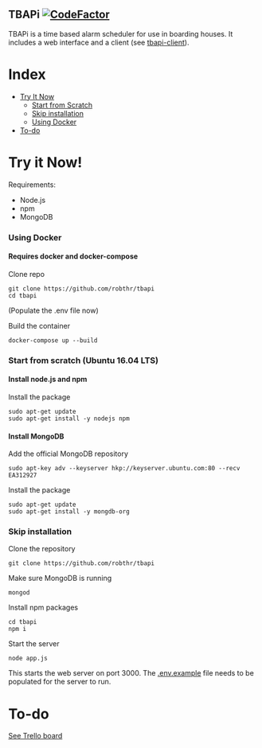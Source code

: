 ## TBAPi [![CodeFactor](https://www.codefactor.io/repository/github/robthr/tbapi/badge)](https://www.codefactor.io/repository/github/robthr/tbapi)

TBAPi is a time based alarm scheduler for use in boarding houses. It includes a web interface and a client (see [tbapi-client](https://github.com/robthr/tbapi-client)).

# Index

-   [Try It Now](#try-it-now)
    -   [Start from Scratch](#start-from-scratch)
    -   [Skip installation](#skip-the-installation)
    -   [Using Docker](#using-docker)
-   [To-do](#to-do)

# Try it Now!

Requirements:

-   Node.js
-   npm
-   MongoDB

### Using Docker

#### Requires docker and docker-compose

Clone repo

    git clone https://github.com/robthr/tbapi
    cd tbapi

(Populate the .env file now)

Build the container

    docker-compose up --build

### Start from scratch (Ubuntu 16.04 LTS)

#### Install node.js and npm

Install the package

    sudo apt-get update
    sudo apt-get install -y nodejs npm

#### Install MongoDB

Add the official MongoDB repository

    sudo apt-key adv --keyserver hkp://keyserver.ubuntu.com:80 --recv EA312927

Install the package    

    sudo apt-get update
    sudo apt-get install -y mongdb-org

### Skip installation

Clone the repository

    git clone https://github.com/robthr/tbapi

Make sure MongoDB is running

    mongod

Install npm packages

    cd tbapi
    npm i

Start the server

    node app.js

This starts the web server on port 3000. The [.env.example](https://github.com/robthr/tbapi/blob/master/.env.example) file needs to be populated for the server to run.

# To-do

[See Trello board](https://trello.com/b/wJbxTfny)
